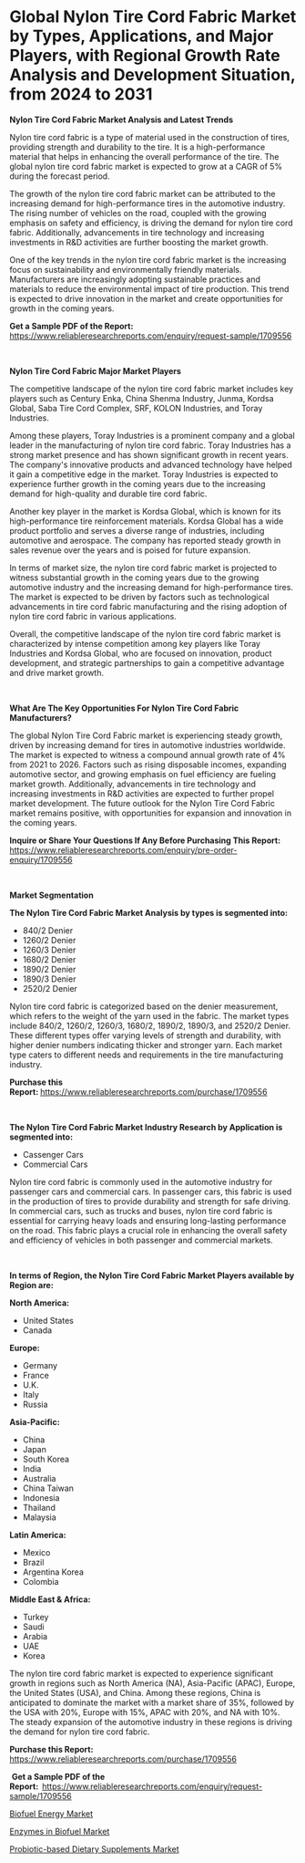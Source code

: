 <p><h1>Global Nylon Tire Cord Fabric Market by Types, Applications, and Major Players, with Regional Growth Rate Analysis and Development Situation, from 2024 to 2031</h1></p><p><strong>Nylon Tire Cord Fabric Market Analysis and Latest Trends</strong></p>
<p><p>Nylon tire cord fabric is a type of material used in the construction of tires, providing strength and durability to the tire. It is a high-performance material that helps in enhancing the overall performance of the tire. The global nylon tire cord fabric market is expected to grow at a CAGR of 5% during the forecast period.</p><p>The growth of the nylon tire cord fabric market can be attributed to the increasing demand for high-performance tires in the automotive industry. The rising number of vehicles on the road, coupled with the growing emphasis on safety and efficiency, is driving the demand for nylon tire cord fabric. Additionally, advancements in tire technology and increasing investments in R&D activities are further boosting the market growth.</p><p>One of the key trends in the nylon tire cord fabric market is the increasing focus on sustainability and environmentally friendly materials. Manufacturers are increasingly adopting sustainable practices and materials to reduce the environmental impact of tire production. This trend is expected to drive innovation in the market and create opportunities for growth in the coming years.</p></p>
<p><strong>Get a Sample PDF of the Report:&nbsp;</strong> <a href="https://www.reliableresearchreports.com/enquiry/request-sample/1709556">https://www.reliableresearchreports.com/enquiry/request-sample/1709556</a></p>
<p>&nbsp;</p>
<p><strong>Nylon Tire Cord Fabric Major Market Players</strong></p>
<p><p>The competitive landscape of the nylon tire cord fabric market includes key players such as Century Enka, China Shenma Industry, Junma, Kordsa Global, Saba Tire Cord Complex, SRF, KOLON Industries, and Toray Industries.</p><p>Among these players, Toray Industries is a prominent company and a global leader in the manufacturing of nylon tire cord fabric. Toray Industries has a strong market presence and has shown significant growth in recent years. The company's innovative products and advanced technology have helped it gain a competitive edge in the market. Toray Industries is expected to experience further growth in the coming years due to the increasing demand for high-quality and durable tire cord fabric.</p><p>Another key player in the market is Kordsa Global, which is known for its high-performance tire reinforcement materials. Kordsa Global has a wide product portfolio and serves a diverse range of industries, including automotive and aerospace. The company has reported steady growth in sales revenue over the years and is poised for future expansion.</p><p>In terms of market size, the nylon tire cord fabric market is projected to witness substantial growth in the coming years due to the growing automotive industry and the increasing demand for high-performance tires. The market is expected to be driven by factors such as technological advancements in tire cord fabric manufacturing and the rising adoption of nylon tire cord fabric in various applications.</p><p>Overall, the competitive landscape of the nylon tire cord fabric market is characterized by intense competition among key players like Toray Industries and Kordsa Global, who are focused on innovation, product development, and strategic partnerships to gain a competitive advantage and drive market growth.</p></p>
<p>&nbsp;</p>
<p><strong>What Are The Key Opportunities For Nylon Tire Cord Fabric Manufacturers?</strong></p>
<p><p>The global Nylon Tire Cord Fabric market is experiencing steady growth, driven by increasing demand for tires in automotive industries worldwide. The market is expected to witness a compound annual growth rate of 4% from 2021 to 2026. Factors such as rising disposable incomes, expanding automotive sector, and growing emphasis on fuel efficiency are fueling market growth. Additionally, advancements in tire technology and increasing investments in R&D activities are expected to further propel market development. The future outlook for the Nylon Tire Cord Fabric market remains positive, with opportunities for expansion and innovation in the coming years.</p></p>
<p><strong>Inquire or Share Your Questions If Any Before Purchasing This Report:</strong> <a href="https://www.reliableresearchreports.com/enquiry/pre-order-enquiry/1709556">https://www.reliableresearchreports.com/enquiry/pre-order-enquiry/1709556</a></p>
<p>&nbsp;</p>
<p><strong>Market Segmentation</strong></p>
<p><strong>The Nylon Tire Cord Fabric Market Analysis by types is segmented into:</strong></p>
<p><ul><li>840/2 Denier</li><li>1260/2 Denier</li><li>1260/3 Denier</li><li>1680/2 Denier</li><li>1890/2 Denier</li><li>1890/3 Denier</li><li>2520/2 Denier</li></ul></p>
<p><p>Nylon tire cord fabric is categorized based on the denier measurement, which refers to the weight of the yarn used in the fabric. The market types include 840/2, 1260/2, 1260/3, 1680/2, 1890/2, 1890/3, and 2520/2 Denier. These different types offer varying levels of strength and durability, with higher denier numbers indicating thicker and stronger yarn. Each market type caters to different needs and requirements in the tire manufacturing industry.</p></p>
<p><strong>Purchase this Report:&nbsp;</strong><a href="https://www.reliableresearchreports.com/purchase/1709556">https://www.reliableresearchreports.com/purchase/1709556</a></p>
<p>&nbsp;</p>
<p><strong>The Nylon Tire Cord Fabric Market Industry Research by Application is segmented into:</strong></p>
<p><ul><li>Cassenger Cars</li><li>Commercial Cars</li></ul></p>
<p><p>Nylon tire cord fabric is commonly used in the automotive industry for passenger cars and commercial cars. In passenger cars, this fabric is used in the production of tires to provide durability and strength for safe driving. In commercial cars, such as trucks and buses, nylon tire cord fabric is essential for carrying heavy loads and ensuring long-lasting performance on the road. This fabric plays a crucial role in enhancing the overall safety and efficiency of vehicles in both passenger and commercial markets.</p></p>
<p>&nbsp;</p>
<p><strong>In terms of Region, the Nylon Tire Cord Fabric Market Players available by Region are:</strong></p>
<p>
    <p> <strong> North America: </strong>
        <ul>
            <li>United States</li>
            <li>Canada</li>
        </ul>
        </p> 
    <p> <strong> Europe: </strong>
        <ul>
            <li>Germany</li>
            <li>France</li>
            <li>U.K.</li>
            <li>Italy</li>
            <li>Russia</li>
        </ul>
        </p> 
    <p> <strong> Asia-Pacific: </strong>
        <ul>
            <li>China</li>
            <li>Japan</li>
            <li>South Korea</li>
            <li>India</li>
            <li>Australia</li>
            <li>China Taiwan</li>
            <li>Indonesia</li>
            <li>Thailand</li>
            <li>Malaysia</li>
        </ul>
        </p> 
    <p> <strong> Latin America: </strong>
        <ul>
            <li>Mexico</li>
            <li>Brazil</li>
            <li>Argentina Korea</li>
            <li>Colombia</li>
        </ul>
        </p> 
    <p> <strong> Middle East & Africa: </strong>
        <ul>
            <li>Turkey</li>
            <li>Saudi</li>
            <li>Arabia</li>
            <li>UAE</li>
            <li>Korea</li>
        </ul>
    </p>
    </p>
<p><p>The nylon tire cord fabric market is expected to experience significant growth in regions such as North America (NA), Asia-Pacific (APAC), Europe, the United States (USA), and China. Among these regions, China is anticipated to dominate the market with a market share of 35%, followed by the USA with 20%, Europe with 15%, APAC with 20%, and NA with 10%. The steady expansion of the automotive industry in these regions is driving the demand for nylon tire cord fabric.</p></p>
<p><strong>Purchase this Report: </strong><a href="https://www.reliableresearchreports.com/purchase/1709556">https://www.reliableresearchreports.com/purchase/1709556</a></p>
<p>&nbsp;<strong>Get a Sample PDF of the Report:&nbsp;&nbsp;</strong><a href="https://www.reliableresearchreports.com/enquiry/request-sample/1709556">https://www.reliableresearchreports.com/enquiry/request-sample/1709556</a></p>
<p><strong></strong></p>
<p><p><a href="https://view.publitas.com/reportprime-1/biofuel-energy-market-size-share-trends-analysis-report-by-application-regional-outlook-competitive-strategies-and-segment-forecasts-2023-2030/">Biofuel Energy Market</a></p><p><a href="https://view.publitas.com/reportprime-1/enzymes-in-biofuel-market-size-focuses-on-market-dynamics-in-depth-analysis-and-future-projections-of-its-market-forecasted-for-period-from-2023-to-2030/">Enzymes in Biofuel Market</a></p><p><a href="https://view.publitas.com/reportprime-1/probiotic-based-dietary-supplements-market-growth-market-trends-covid-19-impact-and-forecasts-for-period-from-2023-2030/">Probiotic-based Dietary Supplements Market</a></p></p>